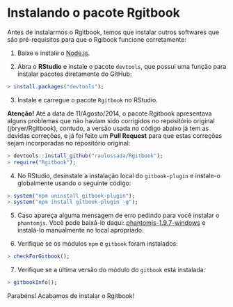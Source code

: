 
# Instalando o pacote Rgitbook

Antes de instalarmos o Rgitbook, temos que instalar outros softwares que são pré-requisitos para que o Rgibook funcione corretamente:

1) Baixe e instale o [Node.js](http://nodejs.org/).

2) Abra o **RStudio** e instale o pacote ``devtools``, que possui uma função para instalar pacotes diretamente do GitHub:


```r
> install.packages("devtools");
```

3) Instale e carregue o pacote ``Rgitbook`` no RStudio.

**Atenção!** Até a data de 11/Agosto/2014, o pacote Rgitbook apresentava alguns problemas que não haviam sido corrigidos no repositório original (jbryer/Rgitbook), contudo, a versão usada no código abaixo já tem as devidas correções, e já foi feito um **Pull Request** para que estas correções sejam incorporadas no repositório original:


```r
> devtools::install_github("raulossada/Rgitbook");
> require("Rgitbook");
```

4) No RStudio, desinstale a instalação local do ``gitbook-plugin`` e instale-o globalmente usando o seguinte código:


```r
> system("npm uninstall gitbook-plugin");
> system("npm install gitbook-plugin -g");
```

5) Caso apareça alguma mensagem de erro pedindo para você instalar o ``phantomjs``. Você pode baixá-lo daqui: [phantomjs-1.9.7-windows](http://phantomjs.org/download.html) e instalá-lo manualmente no local apropriado.

6) Verifique se os módulos ``npm`` e ``gitbook`` foram instalados:


```r
> checkForGitbook();
```

7) Verifique se a última versão do módulo do ``gitbook`` está instalada:


```r
> gitbookInfo();
```

Parabéns! Acabamos de instalar o Rgitbook!
